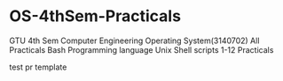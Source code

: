 # OS-4thSem-Practicals
GTU 4th Sem Computer Engineering Operating System(3140702) All Practicals Bash Programming language Unix Shell scripts 1-12 Practicals 

test pr template
